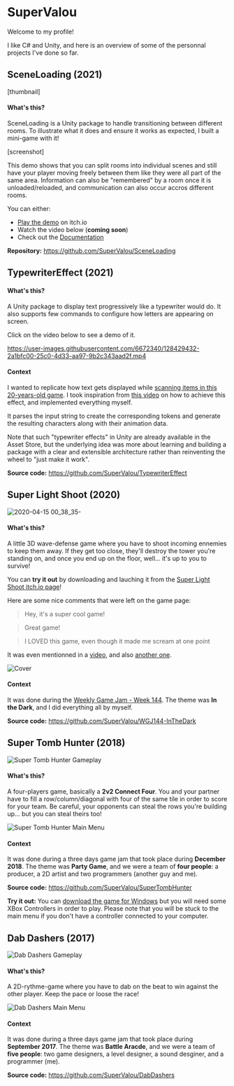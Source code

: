 
# SuperValou
Welcome to my profile! 

I like C# and Unity, and here is an overview of some of the personnal projects I've done so far.




##  SceneLoading (2021)

[thumbnail]

#### What's this?
SceneLoading is a Unity package to handle transitioning between different rooms. To illustrate what it does and ensure it works as expected, I built a mini-game with it!

[screenshot]

This demo shows that you can split rooms into individual scenes and still have your player moving freely between them like they were all part of the same area. Information can also be "remembered" by a room once it is unloaded/reloaded, and communication can also occur accros different rooms. 

You can either:
- [Play the demo](https://supervalou.itch.io/sceneloading-demo) on itch.io
- Watch the video below (**coming soon**)
- Check out the [Documentation](https://supervalou.github.io/SceneLoading/manual/Concepts.html) 


**Repository:** https://github.com/SuperValou/SceneLoading






## TypewriterEffect (2021)

#### What's this?
A Unity package to display text progressively like a typewriter would do. It also supports few commands to configure how letters are appearing on screen.

Click on the video below to see a demo of it.

https://user-images.githubusercontent.com/6672340/128429432-2a1bfc00-25c0-4d33-aa97-9b2c343aad2f.mp4


#### Context
I wanted to replicate how text gets displayed while [scanning items in this 20-years-old game](https://www.youtube.com/watch?v=1NdGr0vrbeg&t=206s). I took inspiration from [this video](https://youtu.be/So8DpNh3XOE) on how to achieve this effect, and implemented everything myself. 

It parses the input string to create the corresponding tokens and generate the resulting characters along with their animation data.

Note that such "typewriter effects" in Unity are already available in the Asset Store, but the underlying idea was more about learning and building a package with a clear and extensible architecture rather than reinventing the wheel to "just make it work".

**Source code:** https://github.com/SuperValou/TypewriterEffect







## Super Light Shoot (2020)

![2020-04-15 00_38_35-](https://user-images.githubusercontent.com/6672340/128428608-83c71e84-ec03-4542-b021-3a6f6f9d3db4.png)


#### What's this?

A little 3D wave-defense game where you have to shoot incoming ennemies to keep them away. If they get too close, they'll destroy the tower you're standing on, and once you end up on the floor, well... it's up to you to survive!

You can **try it out** by downloading and lauching it from the [Super Light Shoot itch.io page](https://supervalou.itch.io/superlightshoot)! 

Here are some nice comments that were left on the game page:
> Hey, it's a super cool game!

> Great game!

> I LOVED this game, even though it made me scream at one point

It was even mentionned in a [video](https://youtu.be/tZ1buaQJlqk?t=273), and also [another one](https://youtu.be/QTvqWMv6s6s?t=321).


![Cover](https://user-images.githubusercontent.com/6672340/128428668-e925bb2e-ffb4-4bb3-b749-01ff59cc7f3c.png)


 #### Context
It was done during the [Weekly Game Jam - Week 144](https://itch.io/jam/weekly-game-jam-144/rate/611688). The theme was **In the Dark**, and I did everything all by myself.

**Source code:** https://github.com/SuperValou/WGJ144-InTheDark






## Super Tomb Hunter (2018)

![Super Tomb Hunter Gameplay](https://github.com/SuperValou/SuperValou/blob/master/Resources/SuperTombHunter/STH_gameplay.png)

#### What's this?
A four-players game, basically a **2v2 Connect Four**. You and your partner have to fill a row/column/diagonal with four of the same tile in order to score for your team. Be careful, your opponents can steal the rows you're building up... but you can steal theirs too!

![Super Tomb Hunter Main Menu](https://github.com/SuperValou/SuperValou/blob/master/Resources/SuperTombHunter/STH_main_menu.png)

 #### Context
It was done during a three days game jam that took place during **December 2018**. The theme was **Party Game**, and we were a team of **four people**: a producer, a 2D artist and two programmers (another guy and me).


**Source code:** https://github.com/SuperValou/SuperTombHunter

**Try it out:** You can [download the game for Windows](https://github.com/SuperValou/SuperValou/blob/master/Resources/SuperTombHunter/SuperTombHunter.zip) but you will need some XBox Controllers in order to play. Please note that you will be stuck to the main menu if you don't have a controller connected to your computer.







## Dab Dashers (2017)

![Dab Dashers Gameplay](https://github.com/SuperValou/SuperValou/blob/master/Resources/DabDashers/DD_gameplay.png)

#### What's this?
A 2D-rythme-game where you have to dab on the beat to win against the other player. Keep the pace or loose the race!

![Dab Dashers Main Menu](https://github.com/SuperValou/SuperValou/blob/master/Resources/DabDashers/DD_main_menu.png)

#### Context
It was done during a three days game jam that took place during **September 2017**. The theme was **Battle Aracde**, and we were a team of **five people**: two game designers, a level designer, a sound desginer, and a programmer (me).

**Source code:** https://github.com/SuperValou/DabDashers
